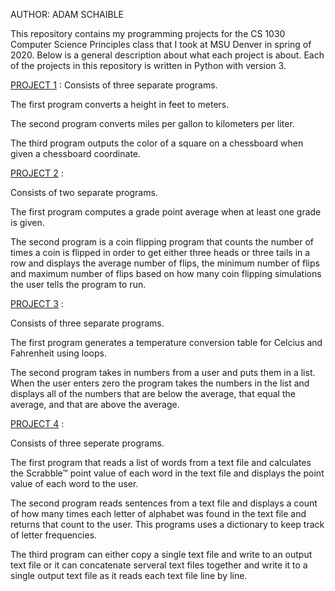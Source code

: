 AUTHOR: ADAM SCHAIBLE

This repository contains my programming projects for the CS 1030 Computer Science Principles class that I took at MSU Denver in spring of 2020. Below is a general description about what each project is about. Each of the projects in this repository is written in Python with version 3.

[PROJECT 1](https://github.com/AdamSchaible/MSU_Denver/tree/master/CS%201030%20%09Computer%20Science%20Principles%20(Spring%202020)/Project%201) : 
Consists of three separate programs. 

The first program converts a height in feet to meters. 

The second program converts miles per gallon to kilometers per liter. 

The third program outputs the color of a square on a chessboard when given a chessboard coordinate.

[ PROJECT 2](https://github.com/AdamSchaible/MSU_Denver/tree/master/CS%201030%20%09Computer%20Science%20Principles%20(Spring%202020)/Project%202) :

Consists of two separate programs. 

The first program computes a grade point average when at least one grade is given. 

The second program is a coin flipping program that counts the number of times a coin is flipped in order to get either three heads or three tails in a row and displays the average number of flips, the minimum number of flips and maximum number of flips based on how many coin flipping simulations the user tells the program to run. 

[PROJECT 3](https://github.com/AdamSchaible/MSU_Denver/tree/master/CS%201030%20%09Computer%20Science%20Principles%20(Spring%202020)/Project%203) :

Consists of three separate programs.

The first program generates a temperature conversion table for Celcius and Fahrenheit using loops.

The second program takes in numbers from a user and puts them in a list. When the user enters zero the program takes the numbers in the list and displays all of the numbers that are below the average, that equal the average, and that are above the average.

[PROJECT 4](https://github.com/AdamSchaible/MSU_Denver/tree/master/CS%201030%20%09Computer%20Science%20Principles%20(Spring%202020)/Project%204) :

Consists of three seperate programs.

The first program that reads a list of words from a text file and calculates the Scrabble™ point value of each word in the text file and displays the point value of each word to the user.

The second program reads sentences from a text file and displays a count of how many times each letter of alphabet was found in the text file and returns that count to the user. This programs uses a dictionary to keep track of letter frequencies.

The third program can either copy a single text file and write to an output text file or it can concatenate serveral text files together and write it to a single output text file as it reads each text file line by line. 
